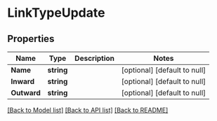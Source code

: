 # LinkTypeUpdate

## Properties
Name | Type | Description | Notes
------------ | ------------- | ------------- | -------------
**Name** | **string** |  | [optional] [default to null]
**Inward** | **string** |  | [optional] [default to null]
**Outward** | **string** |  | [optional] [default to null]

[[Back to Model list]](../README.md#documentation-for-models) [[Back to API list]](../README.md#documentation-for-api-endpoints) [[Back to README]](../README.md)

